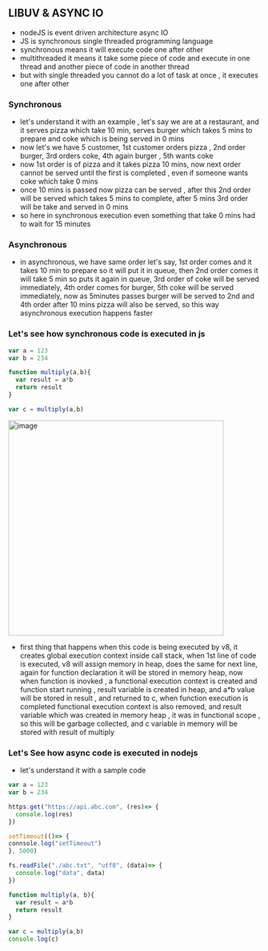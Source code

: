 ## LIBUV & ASYNC IO
- nodeJS is event driven architecture async IO
- JS is synchronous single threaded programming language
- synchronous means it will execute code one after other
- multithreaded it means it take some piece of code and execute in one thread and another piece of code in another thread
- but with single threaded you cannot do a lot of task at once , it executes one after other

### Synchronous 
- let's understand it with an example , let's say we are at a restaurant, and it serves pizza which take 10 min, serves burger which takes 5 mins to prepare and coke which is being served in 0 mins
-  now let's we have 5 customer, 1st customer orders pizza , 2nd order burger, 3rd orders coke, 4th again burger , 5th wants coke
-  now 1st order is of pizza and it takes pizza 10 mins, now next order cannot be served until the first is completed , even if someone wants coke which take 0 mins
-  once 10 mins is passed now pizza can be served , after this 2nd order will be served which takes 5 mins to complete, after 5 mins 3rd order will be take and served in 0 mins
-  so here in synchronous execution even something that take 0 mins had to wait for 15 minutes

### Asynchronous
- in asynchronous, we have same order let's say, 1st order comes and it takes 10 min to prepare so it will put it in queue, then 2nd order comes it will take 5 min so puts it again in queue, 3rd order of coke will be served immediately, 4th order comes for burger, 5th coke will be served immediately, now as 5minutes passes burger will be served to 2nd and 4th order after 10 mins pizza will also be served, so this way asynchronous execution happens faster

### Let's see how synchronous code is executed in js
```js
var a = 123
var b = 234

function multiply(a,b){
  var result = a*b
  return result
}

var c = multiply(a,b)
```
<img width="430" alt="image" src="https://github.com/user-attachments/assets/4aae119d-7436-4608-9650-98474c836d30" />

- first thing that happens when this code is being executed by v8, it creates global execution context inside call stack, when 1st line of code is executed, v8 will assign memory in heap, does the same for next line, again for function declaration it will be stored in memory heap, now when function is inovked , a functional execution context is created and function start running , result variable is created in heap, and a*b value will be stored in result , and returned to c, when function execution is completed functional execution context is also removed, and result variable which was created in memory heap , it was in functional scope , so this will be garbage collected, and c variable in memory will be stored with result of multiply

### Let's See how async code is executed in nodejs
- let's understand it with a sample code
```js
var a = 123
var b = 234

https.get("https://api.abc.com", (res)=> {
  console.log(res)
})

setTimeout(()=> {
connsole.log("setTimeout")
}, 5000)

fs.readFile("./abc.txt", "utf8", (data)=> {
  console.log("data", data)
})

function multiply(a, b){
  var result = a*b
  return result
}

var c = multiply(a,b)
console.log(c)
```
